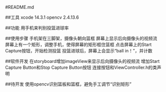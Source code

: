 #README.md

##工具
xcode 14.3.1
opencv 2.4.13.6

##功能
用手机来判别投篮进球率

##使用步骤
手机架在三脚架，摄像头朝向篮框
屏幕上显示后向摄像头的视频流
屏幕上有一个矩形，调整手机，使得屏幕的矩形框住篮框
点击屏幕上的Start Capture按钮，开始检测投篮
投篮进球后，屏幕上会显示“ball in！”，并计数

##软件开发
在storyboard增加imageView来显示后向摄像头的视频流
增加Start Capture Button和Stop Capture Button按钮
连接按钮和ViewController.h的类声明

##待开发
使用opencv识别篮板和篮框，避免手工调节“识别矩形”
